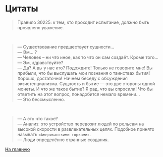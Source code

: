 # Цитаты

>Правило 30225: к тем, кто проходит испытание, должно быть проявлено уважение.

<br>

>— Существование предшествует сущности...
<br>— Эм... ?
<br>— Человек – ни что иное, как то что он сам создаёт. Кроме того...
<br>— Эм, здравствуйте?
<br>— Да? А вы у нас кто? Подождите! Только не говорите мне!
Вы прибыли, что бы выслушать мои познания о таинствах бытия!
Хорошо, достаточно! Начнём беседу с обсуждения экзистенциализма.
Сущность и бытие — это две стороны одной монеты. И что же такое бытие?
Я рад, что вы спросили! Что бы ответить на этот вопрос, понадобится немало времени...
<br>— Это бессмысленно.

<br>

>— А это что такое?
<br>— Анализ: это устройство перевозит людей по рельсам на высокой скорости в развлекательных целях. Подобное принято называть `«Американскими горками»`.
<br>— Люди определённо странные создания.

[На главную](../mainPage.md)
